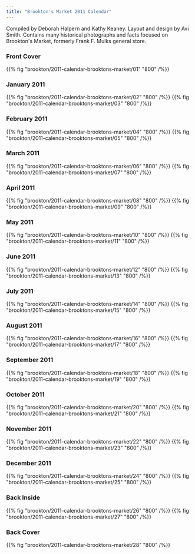 ```yaml
---
title: "Brookton's Market 2011 Calendar"
---
```


Compiled by Deborah Halpern and Kathy Keaney. Layout and design by Avi Smith. Contains many historical photographs and facts focused on Brookton's Market, formerly Frank F. Mulks general store.

<!--more-->

### Front Cover
{{% fig "brookton/2011-calendar-brooktons-market/01" "800" /%}}

### January 2011
{{% fig "brookton/2011-calendar-brooktons-market/02" "800" /%}}
{{% fig "brookton/2011-calendar-brooktons-market/03" "800" /%}}

### February 2011
{{% fig "brookton/2011-calendar-brooktons-market/04" "800" /%}}
{{% fig "brookton/2011-calendar-brooktons-market/05" "800" /%}}

### March 2011
{{% fig "brookton/2011-calendar-brooktons-market/06" "800" /%}}
{{% fig "brookton/2011-calendar-brooktons-market/07" "800" /%}}

### April 2011
{{% fig "brookton/2011-calendar-brooktons-market/08" "800" /%}}
{{% fig "brookton/2011-calendar-brooktons-market/09" "800" /%}}

### May 2011
{{% fig "brookton/2011-calendar-brooktons-market/10" "800" /%}}
{{% fig "brookton/2011-calendar-brooktons-market/11" "800" /%}}

### June 2011
{{% fig "brookton/2011-calendar-brooktons-market/12" "800" /%}}
{{% fig "brookton/2011-calendar-brooktons-market/13" "800" /%}}

### July 2011
{{% fig "brookton/2011-calendar-brooktons-market/14" "800" /%}}
{{% fig "brookton/2011-calendar-brooktons-market/15" "800" /%}}

### August 2011
{{% fig "brookton/2011-calendar-brooktons-market/16" "800" /%}}
{{% fig "brookton/2011-calendar-brooktons-market/17" "800" /%}}

### September 2011
{{% fig "brookton/2011-calendar-brooktons-market/18" "800" /%}}
{{% fig "brookton/2011-calendar-brooktons-market/19" "800" /%}}

### October 2011
{{% fig "brookton/2011-calendar-brooktons-market/20" "800" /%}}
{{% fig "brookton/2011-calendar-brooktons-market/21" "800" /%}}

### November 2011
{{% fig "brookton/2011-calendar-brooktons-market/22" "800" /%}}
{{% fig "brookton/2011-calendar-brooktons-market/23" "800" /%}}

### December 2011
{{% fig "brookton/2011-calendar-brooktons-market/24" "800" /%}}
{{% fig "brookton/2011-calendar-brooktons-market/25" "800" /%}}

### Back Inside
{{% fig "brookton/2011-calendar-brooktons-market/26" "800" /%}}
{{% fig "brookton/2011-calendar-brooktons-market/27" "800" /%}}

### Back Cover
{{% fig "brookton/2011-calendar-brooktons-market/28" "800" /%}}
